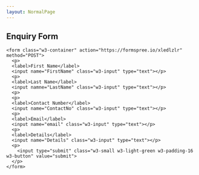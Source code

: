 ```yaml
---
layout: NormalPage
---
```


<div class="w3-card-4">
    <div class="w3-container w3-light-green">
      <h2 class="w3-text-white w3-center">Enquiry Form</h2>
    </div>

    <form class="w3-container" action="https://formspree.io/xledlzlr" method="POST">
      <p>
      <label>First Name</label>
      <input name="FirstName" class="w3-input" type="text"></p>
      <p>
      <label>Last Name</label>
      <input namne="LastName" class="w3-input" type="text"></p>
      <p>
      <p>
      <label>Contact Number</label>
      <input name="ContactNo" class="w3-input" type="text"></p>
      <p>
      <label>Email</label>
      <input name="email" class="w3-input" type="text"></p>
      <p>
      <label>Details</label>
      <input name="Details" class="w3-input" type="text"></p>
      <p>
        <input type="submit" class="w3-small w3-light-green w3-padding-16 w3-button" value="submit">
      </p>
    </form>
 </div>
